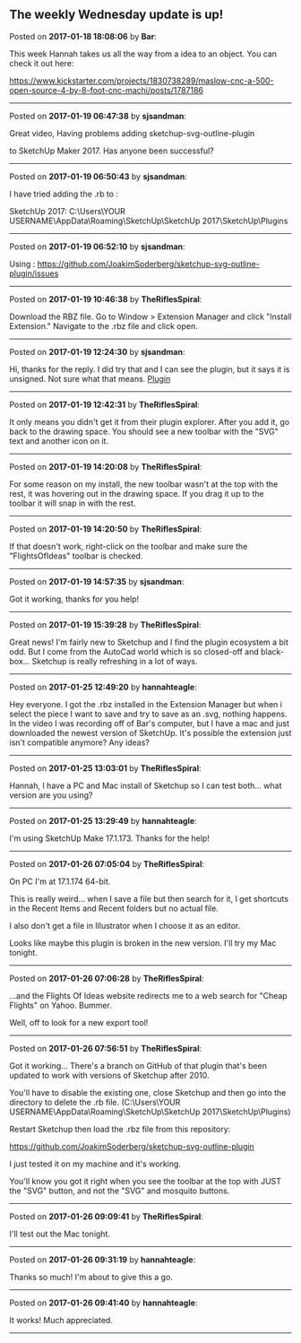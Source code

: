## The weekly Wednesday update is up!
Posted on **2017-01-18 18:08:06** by **Bar**:

This week Hannah takes us all the way from a idea to an object. You can check it out here:



https://www.kickstarter.com/projects/1830738289/maslow-cnc-a-500-open-source-4-by-8-foot-cnc-machi/posts/1787186

---

Posted on **2017-01-19 06:47:38** by **sjsandman**:

Great video, Having problems adding sketchup-svg-outline-plugin

to SketchUp Maker 2017. Has anyone been successful?

---

Posted on **2017-01-19 06:50:43** by **sjsandman**:

I have tried adding the .rb to :

SketchUp 2017: C:\Users\YOUR USERNAME\AppData\Roaming\SketchUp\SketchUp 2017\SketchUp\Plugins

---

Posted on **2017-01-19 06:52:10** by **sjsandman**:

Using : https://github.com/JoakimSoderberg/sketchup-svg-outline-plugin/issues

---

Posted on **2017-01-19 10:46:38** by **TheRiflesSpiral**:

Download the RBZ file. Go to Window > Extension Manager and click "Install Extension." Navigate to the .rbz file and click open.

---

Posted on **2017-01-19 12:24:30** by **sjsandman**:

Hi, thanks for the reply. I did try that and I can see the plugin, but it says it is unsigned. Not sure what that means. [Plugin](/images/hj/hjjk_plugin.jpg.jpg)

---

Posted on **2017-01-19 12:42:31** by **TheRiflesSpiral**:

It only means you didn't get it from their plugin explorer. After you add it, go back to the drawing space. You should see a new toolbar with the "SVG" text and another icon on it.

---

Posted on **2017-01-19 14:20:08** by **TheRiflesSpiral**:

For some reason on my install, the new toolbar wasn't at the top with the rest, it was hovering out in the drawing space. If you drag it up to the toolbar it will snap in with the rest.

---

Posted on **2017-01-19 14:20:50** by **TheRiflesSpiral**:

If that doesn't work, right-click on the toolbar and make sure the "FlightsOfIdeas" toolbar is checked.

---

Posted on **2017-01-19 14:57:35** by **sjsandman**:

Got it working, thanks for you help!

---

Posted on **2017-01-19 15:39:28** by **TheRiflesSpiral**:

Great news! I'm fairly new to Sketchup and I find the plugin ecosystem a bit odd. But I come from the AutoCad world which is so closed-off and black-box... Sketchup is really refreshing in a lot of ways.

---

Posted on **2017-01-25 12:49:20** by **hannahteagle**:

Hey everyone. I got the .rbz installed in the Extension Manager but when i select the piece I want to save and try to save as an .svg, nothing happens. In the video I was recording off of Bar's computer, but I have a mac and just downloaded the newest version of SketchUp. It's possible the extension just isn't compatible anymore? Any ideas?

---

Posted on **2017-01-25 13:03:01** by **TheRiflesSpiral**:

Hannah, I have a PC and Mac install of Sketchup so I can test both... what version are you using?

---

Posted on **2017-01-25 13:29:49** by **hannahteagle**:

I'm using SketchUp Make 17.1.173. Thanks for the help!

---

Posted on **2017-01-26 07:05:04** by **TheRiflesSpiral**:

On PC I'm at 17.1.174 64-bit.



This is really weird... when I save a file but then search for it, I get shortcuts in the Recent Items and Recent folders but no actual file.



I also don't get a file in Illustrator when I choose it as an editor.



Looks like maybe this plugin is broken in the new version. I'll try my Mac tonight.

---

Posted on **2017-01-26 07:06:28** by **TheRiflesSpiral**:

...and the Flights Of Ideas website redirects me to a web search for "Cheap Flights" on Yahoo. Bummer.



Well, off to look for a new export tool!

---

Posted on **2017-01-26 07:56:51** by **TheRiflesSpiral**:

Got it working... There's a branch on GitHub of that plugin that's been updated to work with versions of Sketchup after 2010.



You'll have to disable the existing one, close Sketchup and then go into the directory to delete the .rb file. (C:\Users\YOUR USERNAME\AppData\Roaming\SketchUp\SketchUp 2017\SketchUp\Plugins)



Restart Sketchup then load the .rbz file from this repository:

https://github.com/JoakimSoderberg/sketchup-svg-outline-plugin



I just tested it on my machine and it's working.



You'll know you got it right when you see the toolbar at the top with JUST the "SVG" button, and not the "SVG" and mosquito buttons.

---

Posted on **2017-01-26 09:09:41** by **TheRiflesSpiral**:

I'll test out the Mac tonight.

---

Posted on **2017-01-26 09:31:19** by **hannahteagle**:

Thanks so much! I'm about to give this a go.

---

Posted on **2017-01-26 09:41:40** by **hannahteagle**:

It works! Much appreciated.

---

